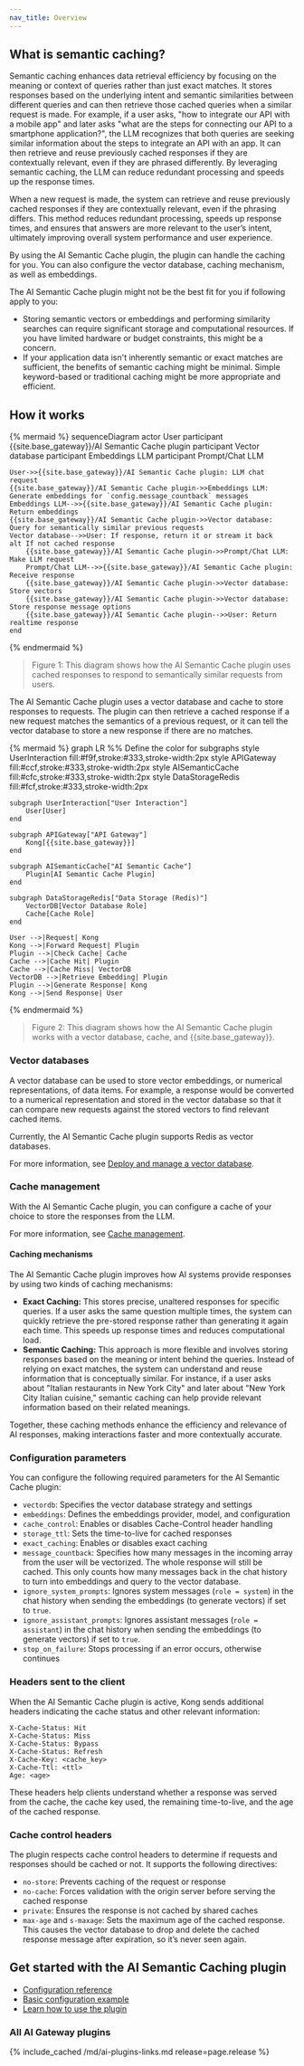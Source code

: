 ```yaml
---
nav_title: Overview
---
```


## What is semantic caching?

Semantic caching enhances data retrieval efficiency by focusing on the meaning or context of queries rather than just exact matches. It stores responses based on the underlying intent and semantic similarities between different queries and can then retrieve those cached queries when a similar request is made. For example, if a user asks, "how to integrate our API with a mobile app" and later asks "what are the steps for connecting our API to a smartphone application?", the LLM recognizes that both queries are seeking similar information about the steps to integrate an API with an app. It can then retrieve and reuse previously cached responses if they are contextually relevant, even if they are phrased differently. By leveraging semantic caching, the LLM can reduce redundant processing and speeds up the response times.

When a new request is made, the system can retrieve and reuse previously cached responses if they are contextually relevant, even if the phrasing differs. This method reduces redundant processing, speeds up response times, and ensures that answers are more relevant to the user’s intent, ultimately improving overall system performance and user experience. 

By using the AI Semantic Cache plugin, the plugin can handle the caching for you. You can also configure the vector database, caching mechanism, as well as embeddings.

The AI Semantic Cache plugin might not be the best fit for you if following apply to you:
* Storing semantic vectors or embeddings and performing similarity searches can require significant storage and computational resources. If you have limited hardware or budget constraints, this might be a concern.
* If your application data isn't inherently semantic or exact matches are sufficient, the benefits of semantic caching might be minimal. Simple keyword-based or traditional caching might be more appropriate and efficient.

## How it works

{% mermaid %}
sequenceDiagram
    actor User
    participant {{site.base_gateway}}/AI Semantic Cache plugin
    participant Vector database
    participant Embeddings LLM
    participant Prompt/Chat LLM

    User->>{{site.base_gateway}}/AI Semantic Cache plugin: LLM chat request
    {{site.base_gateway}}/AI Semantic Cache plugin->>Embeddings LLM: Generate embeddings for `config.message_countback` messages
    Embeddings LLM-->>{{site.base_gateway}}/AI Semantic Cache plugin: Return embeddings
    {{site.base_gateway}}/AI Semantic Cache plugin->>Vector database: Query for semantically similar previous requests
    Vector database-->>User: If response, return it or stream it back
    alt If not cached response
        {{site.base_gateway}}/AI Semantic Cache plugin->>Prompt/Chat LLM: Make LLM request
        Prompt/Chat LLM-->>{{site.base_gateway}}/AI Semantic Cache plugin: Receive response
        {{site.base_gateway}}/AI Semantic Cache plugin->>Vector database: Store vectors
        {{site.base_gateway}}/AI Semantic Cache plugin->>Vector database: Store response message options
        {{site.base_gateway}}/AI Semantic Cache plugin-->>User: Return realtime response
    end
{% endmermaid %}

> Figure 1: This diagram shows how the AI Semantic Cache plugin uses cached responses to respond to semantically similar requests from users.

The AI Semantic Cache plugin uses a vector database and cache to store responses to requests. The plugin can then retrieve a cached response if a new request matches the semantics of a previous request, or it can tell the vector database to store a new response if there are no matches. 

<!--vale off-->
{% mermaid %}
graph LR
    %% Define the color for subgraphs
    style UserInteraction fill:#f9f,stroke:#333,stroke-width:2px
    style APIGateway fill:#ccf,stroke:#333,stroke-width:2px
    style AISemanticCache fill:#cfc,stroke:#333,stroke-width:2px
    style DataStorageRedis fill:#fcf,stroke:#333,stroke-width:2px

    subgraph UserInteraction["User Interaction"]
        User[User]
    end

    subgraph APIGateway["API Gateway"]
        Kong[{{site.base_gateway}}]
    end

    subgraph AISemanticCache["AI Semantic Cache"]
        Plugin[AI Semantic Cache Plugin]
    end

    subgraph DataStorageRedis["Data Storage (Redis)"]
        VectorDB[Vector Database Role]
        Cache[Cache Role]
    end

    User -->|Request| Kong
    Kong -->|Forward Request| Plugin
    Plugin -->|Check Cache| Cache
    Cache -->|Cache Hit| Plugin
    Cache -->|Cache Miss| VectorDB
    VectorDB -->|Retrieve Embedding| Plugin
    Plugin -->|Generate Response| Kong
    Kong -->|Send Response| User
{% endmermaid %}
<!--vale on-->

> Figure 2: This diagram shows how the AI Semantic Cache plugin works with a vector database, cache, and {{site.base_gateway}}.

### Vector databases

A vector database can be used to store vector embeddings, or numerical representations, of data items. For example, a response would be converted to a numerical representation and stored in the vector database so that it can compare new requests against the stored vectors to find relevant cached items.

Currently, the AI Semantic Cache plugin supports Redis as vector databases.

For more information, see [Deploy and manage a vector database](/hub/kong-inc/ai-semantic-cache/vector-database/).

### Cache management

With the AI Semantic Cache plugin, you can configure a cache of your choice to store the responses from the LLM.

For more information, see [Cache management](/hub/kong-inc/ai-semantic-cache/cache-management/).

#### Caching mechanisms

The AI Semantic Cache plugin improves how AI systems provide responses by using two kinds of caching mechanisms:

* **Exact Caching:** This stores precise, unaltered responses for specific queries. If a user asks the same question multiple times, the system can quickly retrieve the pre-stored response rather than generating it again each time. This speeds up response times and reduces computational load.
* **Semantic Caching:** This approach is more flexible and involves storing responses based on the meaning or intent behind the queries. Instead of relying on exact matches, the system can understand and reuse information that is conceptually similar. For instance, if a user asks about "Italian restaurants in New York City" and later about "New York City Italian cuisine," semantic caching can help provide relevant information based on their related meanings.

Together, these caching methods enhance the efficiency and relevance of AI responses, making interactions faster and more contextually accurate.

### Configuration parameters

You can configure the following required parameters for the AI Semantic Cache plugin:

* `vectordb`: Specifies the vector database strategy and settings
* `embeddings`: Defines the embeddings provider, model, and configuration
* `cache_control`: Enables or disables Cache-Control header handling
* `storage_ttl`: Sets the time-to-live for cached responses
* `exact_caching`: Enables or disables exact caching
* `message_countback`: Specifies how many messages in the incoming array from the user will be vectorized. The whole response will still be cached. This only counts how many messages back in the chat history to turn into embeddings and query to the vector database.
* `ignore_system_prompts`: Ignores system messages (`role = system`) in the chat history when sending the embeddings (to generate vectors) if set to `true`. 
* `ignore_assistant_prompts`: Ignores assistant messages (`role = assistant`) in the chat history when sending the embeddings (to generate vectors) if set to `true`. 
* `stop_on_failure`: Stops processing if an error occurs, otherwise continues

### Headers sent to the client

When the AI Semantic Cache plugin is active, Kong sends additional headers 
indicating the cache status and other relevant information:

```plaintext
X-Cache-Status: Hit
X-Cache-Status: Miss
X-Cache-Status: Bypass
X-Cache-Status: Refresh
X-Cache-Key: <cache_key>
X-Cache-Ttl: <ttl>
Age: <age>
```

These headers help clients understand whether a response was served from the cache,
the cache key used, the remaining time-to-live, and the age of the cached response.

### Cache control headers

The plugin respects cache control headers to determine if requests and responses should be cached or not. It supports the following directives:

* `no-store`: Prevents caching of the request or response
* `no-cache`: Forces validation with the origin server before serving the cached response
* `private`: Ensures the response is not cached by shared caches
* `max-age` and `s-maxage`: Sets the maximum age of the cached response. This causes the vector database to drop and delete the cached response message after expiration, so it’s never seen again. 

## Get started with the AI Semantic Caching plugin

* [Configuration reference](/hub/kong-inc/ai-semantic-caching/configuration/)
* [Basic configuration example](/hub/kong-inc/ai-semantic-caching/how-to/basic-example/)
* [Learn how to use the plugin](/hub/kong-inc/ai-semantic-caching/how-to/)

### All AI Gateway plugins

{% include_cached /md/ai-plugins-links.md release=page.release %}
